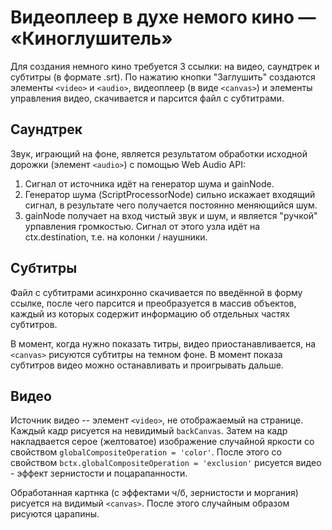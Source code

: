 # Видеоплеер в духе немого кино — «Киноглушитель»

Для создания немного кино требуется 3 ссылки: на видео, саундтрек и субтитры (в формате .srt).
По нажатию кнопки "Заглушить" создаются элементы `<video>` и `<audio>`, видеоплеер (в виде `<canvas>`) и элементы управления видео, скачивается и парсится файл с субтитрами.

## Саундтрек
Звук, играющий на фоне, является результатом обработки исходной дорожки (элемент `<audio>`) с помощью Web Audio API: 

1. Сигнал от источника идёт на генератор шума и gainNode.
2. Генератор шума (ScriptProcessorNode) сильно искажает входящий сигнал, в результате чего получается постоянно меняющийся шум.
3. gainNode получает на вход чистый звук и шум, и является "ручкой" урпавления громкостью. Сигнал от этого узла идёт на ctx.destination, т.е. на колонки / наушники.
 
## Субтитры

Файл с субтитрами асинхронно скачивается по введённой в форму ссылке, после чего парсится и преобразуется в массив объектов, каждый из которых содержит информацию об отдельных частях субтитров.

В момент, когда нужно показать титры, видео приостанавливается, на `<canvas>` рисуются субтитры на темном фоне. В момент показа субтитров видео можно останавливать и проигрывать дальше.

## Видео

Источник видео -- элемент `<video>`, не отображаемый на странице. Каждый кадр рисуется на невидимый `backCanvas`. Затем на кадр накладвается серое (желтоватое) изображение случайной яркости со свойством `globalCompositeOperation = 'color'`. После этого со свойством `bctx.globalCompositeOperation = 'exclusion'` рисуется видео - эффект зернистости и поцарапанности.

Обработанная картнка (с эффектами ч/б, зернистости и моргания) рисуется на видимый `<canvas>`. После этого случайным образом рисуются царапины.